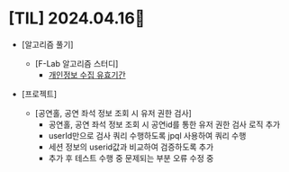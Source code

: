 # [TIL] 2024.04.16📒

  * [알고리즘 풀기]
    * [F-Lab 알고리즘 스터디]
      * [개인정보 수집 유효기간](https://github.com/elephant97/Algorithm/blob/main/F-Lab/Study/%EA%B0%9C%EC%9D%B8%EC%A0%95%EB%B3%B4%20%EC%88%98%EC%A7%91%20%EC%9C%A0%ED%9A%A8%EA%B8%B0%EA%B0%84.java)

  * [프로젝트]
    * [공연홀, 공연 좌석 정보 조회 시 유저 권한 검사]
      * 공연홀, 공연 좌석 정보 조회 시 공연id를 통한 유저 권한 검사 로직 추가
      * userId만으로 검사 쿼리 수행하도록 jpql 사용하여 쿼리 수행
      * 세션 정보의 userid값과 비교하여 검증하도록 추가
      * 추가 후 테스트 수행 중 문제되는 부분 오류 수정 중
